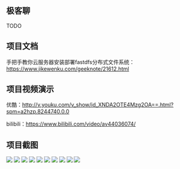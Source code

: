 ## 极客聊
TODO

## 项目文档
手把手教你云服务器安装部署fastdfs分布式文件系统：https://www.jikewenku.com/geeknote/21612.html

## 项目视频演示
优酷：http://v.youku.com/v_show/id_XNDA2OTE4Mzg2OA==.html?spm=a2hzp.8244740.0.0

bilibili：https://www.bilibili.com/video/av44036074/

## 项目截图
![](https://github.com/geekerstar/geek-chat/blob/master/img/1.jpg)
![](https://github.com/geekerstar/geek-chat/blob/master/img/2.jpg)
![](https://github.com/geekerstar/geek-chat/blob/master/img/3.jpg)
![](https://github.com/geekerstar/geek-chat/blob/master/img/4.jpg)
![](https://github.com/geekerstar/geek-chat/blob/master/img/5.jpg)
![](https://github.com/geekerstar/geek-chat/blob/master/img/6.jpg)
![](https://github.com/geekerstar/geek-chat/blob/master/img/7.jpg)
![](https://github.com/geekerstar/geek-chat/blob/master/img/8.jpg)
![](https://github.com/geekerstar/geek-chat/blob/master/img/9.jpg)
![](https://github.com/geekerstar/geek-chat/blob/master/img/10.jpg)



